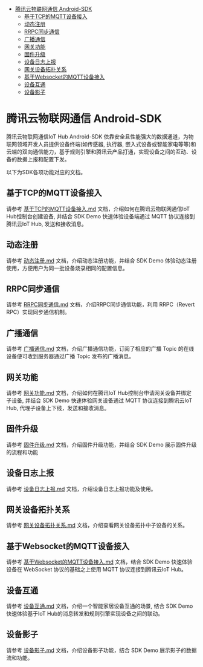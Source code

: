 * [腾讯云物联网通信 Android-SDK](#腾讯云物联网通信-Android-SDK)
  * [基于TCP的MQTT设备接入](#基于TCP的MQTT设备接入)
  * [动态注册](#动态注册)
  * [RRPC同步通信](#RRPC同步通信)
  * [广播通信](#广播通信)
  * [网关功能](#网关功能)
  * [固件升级](#固件升级)
  * [设备日志上报](#设备日志上报)
  * [网关设备拓扑关系](#网关设备拓扑关系)
  * [基于Websocket的MQTT设备接入](#基于Websocket的MQTT设备接入)
  * [设备互通](#设备互通)
  * [设备影子](#设备影子)


# 腾讯云物联网通信 Android-SDK

腾讯云物联网通信IoT Hub Android-SDK 依靠安全且性能强大的数据通道，为物联网领域开发人员提供设备终端(如传感器, 执行器, 嵌入式设备或智能家电等等)和云端的双向通信能力，基于规则引擎和腾讯云产品打通，实现设备之间的互动、设备的数据上报和配置下发。

以下为SDK各项功能对应的文档。

## 基于TCP的MQTT设备接入
请参考 [基于TCP的MQTT设备接入.md](https://github.com/tencentyun/iot-device-java/blob/master/hub-device-android/docs/基于TCP的MQTT设备接入.md) 文档，介绍如何在腾讯云物联网通信IoT Hub控制台创建设备, 并结合 SDK Demo 快速体验设备端通过 MQTT 协议连接到腾讯云IoT Hub, 发送和接收消息。

## 动态注册
请参考 [动态注册.md](https://github.com/tencentyun/iot-device-java/blob/master/hub-device-android/docs/动态注册.md) 文档，介绍动态注册功能，并结合 SDK Demo 体验动态注册使用，方便用户为同一批设备烧录相同的配置信息。

## RRPC同步通信
请参考 [RRPC同步通信.md](https://github.com/tencentyun/iot-device-java/blob/master/hub-device-android/docs/RRPC同步通信.md) 文档，介绍RRPC同步通信功能，利用 RRPC（Revert RPC）实现同步通信机制。

## 广播通信
请参考 [广播通信.md](https://github.com/tencentyun/iot-device-java/blob/master/hub-device-android/docs/广播通信.md) 文档，介绍广播通信功能，订阅了相应的广播 Topic 的在线设备便可收到服务器通过广播 Topic 发布的广播消息。

## 网关功能
请参考 [网关功能.md](https://github.com/tencentyun/iot-device-java/blob/master/hub-device-android/docs/网关功能.md) 文档，介绍如何在腾讯IoT Hub控制台申请网关设备并绑定子设备, 并结合 SDK Demo 快速体验网关设备通过 MQTT 协议连接到腾讯云IoT Hub, 代理子设备上下线，发送和接收消息。

## 固件升级
请参考 [固件升级.md](https://github.com/tencentyun/iot-device-java/blob/master/hub-device-android/docs/固件升级.md) 文档，介绍固件升级功能，并结合 SDK Demo 展示固件升级的流程和功能

## 设备日志上报
请参考 [设备日志上报.md](https://github.com/tencentyun/iot-device-java/blob/master/hub-device-android/docs/设备日志上报.md) 文档，介绍设备日志上报功能及使用。

## 网关设备拓扑关系
请参考 [网关设备拓扑关系.md](https://github.com/tencentyun/iot-device-java/blob/master/hub-device-android/docs/网关设备拓扑关系.md) 文档，介绍查看网关设备拓扑中子设备的关系。

## 基于Websocket的MQTT设备接入
请参考 [基于Websocket的MQTT设备接入.md](https://github.com/tencentyun/iot-device-java/blob/master/hub-device-android/docs/基于Websocket的MQTT设备接入.md) 文档，结合 SDK Demo 快速体验设备在 WebSocket 协议的基础之上使用 MQTT 协议连接到腾讯云IoT Hub。

## 设备互通
请参考 [设备互通.md](https://github.com/tencentyun/iot-device-java/blob/master/hub-device-android/docs/设备互通.md) 文档，介绍一个智能家居设备互通的场景, 结合 SDK Demo 快速体验基于IoT Hub的消息转发和规则引擎实现设备之间的联动。

## 设备影子
请参考 [设备影子.md](https://github.com/tencentyun/iot-device-java/blob/master/hub-device-android/docs/设备影子.md) 文档，介绍设备影子功能，结合 SDK Demo 展示影子的数据流和功能。


